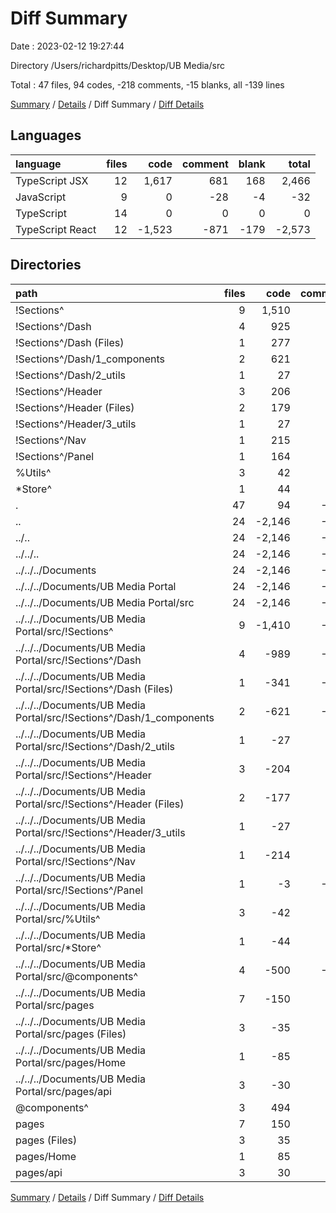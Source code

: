 # Diff Summary

Date : 2023-02-12 19:27:44

Directory /Users/richardpitts/Desktop/UB Media/src

Total : 47 files,  94 codes, -218 comments, -15 blanks, all -139 lines

[Summary](results.md) / [Details](details.md) / Diff Summary / [Diff Details](diff-details.md)

## Languages
| language | files | code | comment | blank | total |
| :--- | ---: | ---: | ---: | ---: | ---: |
| TypeScript JSX | 12 | 1,617 | 681 | 168 | 2,466 |
| JavaScript | 9 | 0 | -28 | -4 | -32 |
| TypeScript | 14 | 0 | 0 | 0 | 0 |
| TypeScript React | 12 | -1,523 | -871 | -179 | -2,573 |

## Directories
| path | files | code | comment | blank | total |
| :--- | ---: | ---: | ---: | ---: | ---: |
| !Sections^ | 9 | 1,510 | 672 | 150 | 2,332 |
| !Sections^/Dash | 4 | 925 | 450 | 90 | 1,465 |
| !Sections^/Dash (Files) | 1 | 277 | 209 | 0 | 486 |
| !Sections^/Dash/1_components | 2 | 621 | 241 | 88 | 950 |
| !Sections^/Dash/2_utils | 1 | 27 | 0 | 2 | 29 |
| !Sections^/Header | 3 | 206 | 2 | 29 | 237 |
| !Sections^/Header (Files) | 2 | 179 | 2 | 27 | 208 |
| !Sections^/Header/3_utils | 1 | 27 | 0 | 2 | 29 |
| !Sections^/Nav | 1 | 215 | 0 | 8 | 223 |
| !Sections^/Panel | 1 | 164 | 220 | 23 | 407 |
| %Utils^ | 3 | 42 | 0 | 3 | 45 |
| *Store^ | 1 | 44 | 0 | 4 | 48 |
| . | 47 | 94 | -218 | -15 | -139 |
| .. | 24 | -2,146 | -951 | -279 | -3,376 |
| ../.. | 24 | -2,146 | -951 | -279 | -3,376 |
| ../../.. | 24 | -2,146 | -951 | -279 | -3,376 |
| ../../../Documents | 24 | -2,146 | -951 | -279 | -3,376 |
| ../../../Documents/UB Media Portal | 24 | -2,146 | -951 | -279 | -3,376 |
| ../../../Documents/UB Media Portal/src | 24 | -2,146 | -951 | -279 | -3,376 |
| ../../../Documents/UB Media Portal/src/!Sections^ | 9 | -1,410 | -829 | -155 | -2,394 |
| ../../../Documents/UB Media Portal/src/!Sections^/Dash | 4 | -989 | -432 | -118 | -1,539 |
| ../../../Documents/UB Media Portal/src/!Sections^/Dash (Files) | 1 | -341 | -191 | -28 | -560 |
| ../../../Documents/UB Media Portal/src/!Sections^/Dash/1_components | 2 | -621 | -241 | -88 | -950 |
| ../../../Documents/UB Media Portal/src/!Sections^/Dash/2_utils | 1 | -27 | 0 | -2 | -29 |
| ../../../Documents/UB Media Portal/src/!Sections^/Header | 3 | -204 | -2 | -29 | -235 |
| ../../../Documents/UB Media Portal/src/!Sections^/Header (Files) | 2 | -177 | -2 | -27 | -206 |
| ../../../Documents/UB Media Portal/src/!Sections^/Header/3_utils | 1 | -27 | 0 | -2 | -29 |
| ../../../Documents/UB Media Portal/src/!Sections^/Nav | 1 | -214 | 0 | -8 | -222 |
| ../../../Documents/UB Media Portal/src/!Sections^/Panel | 1 | -3 | -395 | 0 | -398 |
| ../../../Documents/UB Media Portal/src/%Utils^ | 3 | -42 | 0 | -3 | -45 |
| ../../../Documents/UB Media Portal/src/*Store^ | 1 | -44 | 0 | -4 | -48 |
| ../../../Documents/UB Media Portal/src/@components^ | 4 | -500 | -105 | -90 | -695 |
| ../../../Documents/UB Media Portal/src/pages | 7 | -150 | -17 | -27 | -194 |
| ../../../Documents/UB Media Portal/src/pages (Files) | 3 | -35 | -1 | -8 | -44 |
| ../../../Documents/UB Media Portal/src/pages/Home | 1 | -85 | -7 | -10 | -102 |
| ../../../Documents/UB Media Portal/src/pages/api | 3 | -30 | -9 | -9 | -48 |
| @components^ | 3 | 494 | 44 | 80 | 618 |
| pages | 7 | 150 | 17 | 27 | 194 |
| pages (Files) | 3 | 35 | 1 | 8 | 44 |
| pages/Home | 1 | 85 | 7 | 10 | 102 |
| pages/api | 3 | 30 | 9 | 9 | 48 |

[Summary](results.md) / [Details](details.md) / Diff Summary / [Diff Details](diff-details.md)